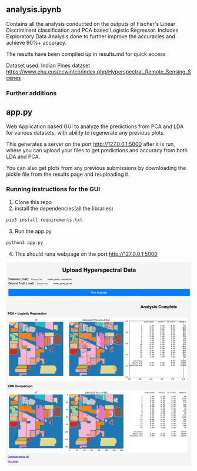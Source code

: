 ## analysis.ipynb
Contains all the analysis conducted on the outputs of Fischer's Linear Discriminant classification and PCA based Logistic Regressor.
Includes Exploratory Data Analysis done to further improve the accuracies and achieve 90%+ accuracy.

The results have been compiled up in results.md for quick access

Dataset used: Indian Pines dataset <href>https://www.ehu.eus/ccwintco/index.php/Hyperspectral_Remote_Sensing_Scenes</href>

### Further additions
## app.py
Web Application based GUI to analyze the predictions from PCA and LDA for various datasets, with ability to regenerate any previous plots.

This generates a server on the port <href>http://127.0.0.1:5000</href> after it is run, where you can upload your files to get predictions and accuracy from both LDA and PCA.

You can also get plots from any previous submissions by downloading the pickle file from the results page and reuploading it.

### Running instructions for the GUI
1. Clone this repo
2. install the dependencies(all the libraries)
```bash
pip3 install requirements.txt
```
3. Run the app.py
```bash
python3 app.py
```
4. This should runa  webpage on the port <href>http://127.0.0.1:5000</href>

![First page](docs/images/first_page.jpeg)
![Full page](docs/images/full_page.jpeg)




